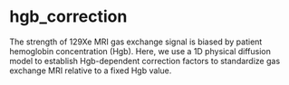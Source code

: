 # hgb_correction
The strength of 129Xe MRI gas exchange signal is biased by patient hemoglobin concentration (Hgb). Here, we use a 1D physical diffusion model to establish Hgb-dependent correction factors to standardize gas exchange MRI relative to a fixed Hgb value.

